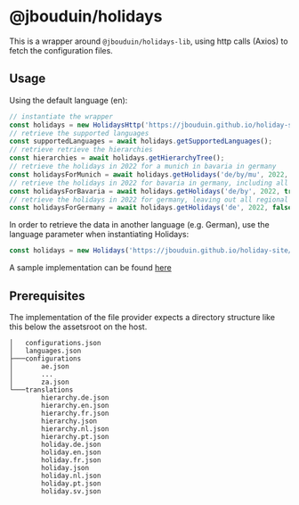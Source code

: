 # @jbouduin/holidays

This is a wrapper around `@jbouduin/holidays-lib`, using http calls (Axios) to fetch the configuration files.

## Usage

Using the default language (en):
```typescript
// instantiate the wrapper
const holidays = new HolidaysHttp('https://jbouduin.github.io/holiday-site/', 'assets/holidays');
// retrieve the supported languages
const supportedLanguages = await holidays.getSupportedLanguages();
// retrieve retrieve the hierarchies
const hierarchies = await holidays.getHierarchyTree();
// retrieve the holidays in 2022 for a munich in bavaria in germany
const holidaysForMunich = await holidays.getHolidays('de/by/mu', 2022, false);
// retrieve the holidays in 2022 for bavaria in germany, including all local holidays
const holidaysForBavaria = await holidays.getHolidays('de/by', 2022, true);
// retrieve the holidays in 2022 for germany, leaving out all regional and local holidays
const holidaysForGermany = await holidays.getHolidays('de', 2022, false);
```

In order to retrieve the data in another language (e.g. German), use the language parameter when instantiating Holidays:
```typescript
const holidays = new Holidays('https://jbouduin.github.io/holiday-site/', 'assets/holidays', 'de');
```

A sample implementation can be found [here](https://github.com/jbouduin/holiday-server)

## Prerequisites
The implementation of the file provider expects a directory structure like this below the assetsroot on the host.

```text
│   configurations.json
│   languages.json
├───configurations
│       ae.json
│       ...
│       za.json
└───translations
        hierarchy.de.json
        hierarchy.en.json
        hierarchy.fr.json
        hierarchy.json
        hierarchy.nl.json
        hierarchy.pt.json
        holiday.de.json
        holiday.en.json
        holiday.fr.json
        holiday.json
        holiday.nl.json
        holiday.pt.json
        holiday.sv.json
```